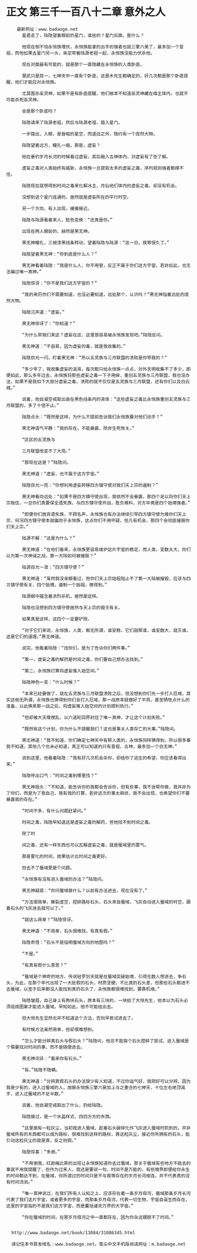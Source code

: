 # 正文 第三千一百八十二章 意外之人
        最新网址：www.badaoge.net
          星君走了，陆隐望着眼前的星门，谁给的？星门后面，是什么？
      
          他现在倒不怕永恒族埋伏，永恒族能拿的出手的强者也就三擎六昊了，最多加一个昔祖，而他如果去星门另一头，肯定带着陆源老祖一起，永恒族没能力伏杀他。
      
          现在对面最有可能的，就是那个一直隐藏在永恒族的人类卧底。
      
          慧武只是其一，七神天中一直有个卧底，这是木先生都确定的，好几次都是那个卧底提醒，他们才能应对永恒族。
      
          尤其围杀巫灵神，如果不是有卧底提醒，他们根本不知道巫灵神藏在维主体内，也就不可能杀死巫灵神。
      
          会是那个卧底吗？
      
          陆隐请来了陆源老祖，然后与陆源老祖，踏入星门。
      
          一步踏出，入眼，是昏暗的星空，而遥远之外，隐约有一个庞然大物。
      
          陆隐望着远方，瞳孔一缩，那是，虚妄？
      
          他在垂钓岁月长河的时候看过虚妄，其后融入古神体内，对虚妄有了些了解。
      
          虚妄之毒对人类始终有威胁，永恒族一旦提取太多的虚妄之毒，序列规则强者都撑不住。
      
          陆隐现在就想得到时间之毒来化解冰主，月仙他们体内的虚妄之毒，却没有机会。
      
          没想到这个星门连通的，居然就是虚妄所在的平行时空。
      
          另一个方向，有人出现，缓缓接近。
      
          陆隐与陆源看着来人，脸色变换：“还真是你。”
      
          出现在两人眼前的，赫然是黑无神。
      
          黑无神瞳孔，三根漆黑线条转动，望着陆隐与陆源：“这一日，我等很久了。”
      
          陆隐望着黑无神：“你到底是什么人？”
      
          黑无神看着陆隐：“我是什么人，你不用管，反正不属于你们这方宇宙，若非如此，也无法骗过唯一真神。”
      
          陆隐惊讶：“你不是我们这方宇宙的？”
      
          “我的来历你们不需要知道，也没必要知道，远处那个，认识吗？”黑无神指着远处的庞然大物。
      
          陆隐沉声道：“虚妄。”
      
          黑无神惊讶了：“你知道？”
      
          “为什么带我们来这？虚妄在这，这里很容易被永恒族发现吧。”陆隐反问。
      
          黑无神道：“不容易，因为虚妄的毒，就是我收集的。”
      
          陆隐目光一闪，盯着黑无神：“所以五灵族与三月联盟的溃败是你导致的？”
      
          “多少年了，我收集虚妄的涎液，每次都只给永恒族一点点，对外言明收集不了多少，即便如此，那么多年过去，永恒族将那些虚妄之毒一下子用掉，重创五灵族与三月联盟，我也没办法，如果不是我扣下大部分虚妄之毒，溃败的就不仅仅是五灵族与三月联盟，还有你们以及白云城。”
      
          说着，他自凝空戒取出装在黑色线条内的液体：“这些虚妄之毒比永恒族重创五灵族与三月联盟的，多了十倍不止。”
      
          陆隐点头：“既然是这样，为什么不提前告诉我们永恒族要对他们动手？”
      
          黑无神语气平静：“我的存在，不能暴露，除非生死攸关。”
      
          “区区的五灵族与
      
          三月联盟改变不了大局。”
      
          “那现在这是？”陆隐问。
      
          黑无神道：“虚妄，也不属于这方宇宙。”
      
          陆隐目光一亮：“你想利用虚妄转移四方镇守使对我们天上宗的遏制？”
      
          黑无神看向远处：“如果不是四方镇守使出现，我依然不会暴露，那四个足以将你们天上宗拖住，一旦你们真要保全遗失族，与四方镇守使开战，胜负难料，对方毕竟是四个始境强者。”
      
          “即便你们放弃遗失族，不顾名声，永恒族也有办法继续引导四方镇守使为难你们天上宗，何况四方镇守使本就偏向于永恒族，这点你们不用怀疑，但凡有机会，那四个会彻底摧毁你们天上宗。”
      
          陆源不解：“这是为什么？”
      
          黑无神道：“在他们看来，永恒族更容易维护这片宇宙的稳定，而人类，变数太大，你们以为第一次神诫之战，第一大陆如何被摧毁？”
      
          陆源目光一凛：“四方镇守使？”
      
          黑无神道：“虽然我没亲眼看过，但你们天上宗始祖阻止不了第一大陆被摧毁，应该与四方镇守使有关，四个始境，遏制一个始祖，做得到。”
      
          陆源眼中蕴含着浓烈杀机，居然是这样。
      
          陆隐也没想到四方镇守使居然与天上宗的毁灭有关。
      
          如果真是这样，这四个一定要铲除。
      
          “对于它们来说，永恒族，人类，都无所谓，谁安稳，它们就帮谁，谁变数大，就灭谁，这是它们的道理。”黑无神道。
      
          说完，他看着陆隐：“找你们，是为了告诉你们两件事。”
      
          “第一，虚妄之毒的解药是时间之毒，你们要自己想办法找到。”
      
          “第二，永恒族打算将虚妄推入始空间。”
      
          陆隐神色一变：“什么时候？”
      
          “本来已经要做了，就在五灵族与三月联盟溃败之后，但没想到你们先一步打入厄域，其实这倒无所谓，永恒族也猜得到你们会打入厄域，那一战原本就做好了平局，甚至牺牲点什么的准备，以此换来那一战之后，将虚妄推入始空间的计划顺利执行。”
      
          “但却被大天尊搅乱，以六道轮回界封住了唯一真神，才让这个计划失败。”
      
          “既然有这个计划，你为什么不提醒我们？这也是事关人类存亡的大事。”陆隐问。
      
          黑无神道：“我不知道，你们确定七神天中有帮人类的，永恒族同样猜得到，所以很多事我不知道，其他几个也未必知道，真正可以知道的只有昔祖，古神，最多加一个白无神。”
      
          说到这里，他看着陆隐：“我有好几次机会杀你，却给你了逃生的希望，你应该看得出来。”
      
          陆隐呼出口气：“时间之毒到哪里找？”
      
          黑无神摇头：“不知道，能告诉你的我都会告诉你，但有些事，我不会帮你做，我并非为了你们，而是为了我自己，我有我的打算，若非这次的事太麻烦，我不会出现，也希望你们不要暴露我的存在。”
      
          “时间不多，有什么问题赶紧问。”
      
          时间之毒，陆隐早知道这是虚妄之毒的解药，但他找不到时间之毒。
      
          除了时
      
          间之毒，还有一样东西也可以瓦解虚妄之毒，就是蜃域里的雾气。
      
          那是雾化的时间，效果估计比时间之毒更好。
      
          但去不了蜃域更是个问题。
      
          “永恒族有没有进入蜃域的办法？”陆隐问。
      
          黑无神疑惑：“你问蜃域做什么？以前有办法进去，现在没有了。”
      
          “方法很简单，撕裂虚空，捏碎路标石头，石头来自蜃域，飞灰自动进入蜃域的时空，跟着石头的飞灰进去就可以了。”
      
          “就这么简单？”陆隐惊讶。
      
          黑无神道：“不简单，石头很难找，有真有假。”
      
          陆隐奇怪：“石头不是指明蜃域方向的地图吗？”
      
          “不是。”
      
          “有真有假什么意思？”
      
          “蜃域是个神奇的地方，传说轻罗剑天就是在蜃域突破始境，引得无数人想进去，争石头，为此，在那个年代出现了一大批假的石头，材质坚硬，不比真的石头差，但那些石头都进不去蜃域，以至于后来都没人能找到真的石头了，永恒族都很难找到，要靠机缘。”
      
          陆隐皱眉，自己身上有两块石头，原本有三块的，一块给了大恒先生，他本以为石头必须组成图案才能进入蜃域，早知如此，他不可能给出去。
      
          但大恒先生显然也并不知道这个方法，否则早尝试进去了。
      
          有时候方法虽然简单，但却很难想到。
      
          “怎么才能分辨真石头与假石头？”陆隐问，他总不能挨个石头捏碎了尝试，进入蜃域是个需要找对时间的事，而不是随便进去。
      
          黑无神诧异：“看来你有石头。”
      
          “有。”陆隐不隐瞒。
      
          黑无神道：“分辨真假石头的办法很少有人知道，不过你运气好，我刚好可以分辨，因为我是少有的，进入过蜃域的人，放眼永恒族三擎六昊加上与之重合的七神天，十位左右绝顶高手，进入过蜃域的不足半数。”
      
          说着，他自凝空戒取出了什么，扔给陆隐。
      
          陆隐接过，是一个水晶样式，四四方方的东西。
      
          “这里面有一粒灰尘，当初我进入蜃域，趁着石头破碎化作飞灰进入蜃域时抓到的，并非蜃域所有的东西都可以成为路标，很难找到这样的路标，靠这粒灰尘，接近你所拥有的石头，能引动这粒灰尘的就是真，反之则假。”
      
          陆隐惊喜：“多谢。”
      
          “不用谢我，红颜梅比斯的出现让永恒族知道你去过蜃域，那关于蜃域有些地方不能去的事就不用我提醒了，但作为过来人，我还是要说一句，时间不是万能的，有些境界即便给你永生的时间都达不到，在蜃域，你所渡过的时间只是不与我等存在的岁月长河相连，并不代表真的没有时间流淌。”
      
          “唯一真神说过，在我们所有人认知之上，应该存在着一条岁月母河，蜃域那条岁月长河代表了我们这片宇宙，或者更多的宇宙，而那条岁月母河，代表一切生物，宇宙自诞生而存在，这里的宇宙指的不是我们这方宇宙，而是囊括诸天万界的大宇宙。”
      
          “你在蜃域的时间，在那岁月母河之中一直都存在，因为你永远摆脱不了时间。”
      
      
      http://www.badaoge.net/book/13084/31086345.html
      
      请记住本书首发域名：www.badaoge.net。笔尖中文手机版阅读网址：m.badaoge.net